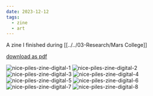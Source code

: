 ```yaml
---
date: 2023-12-12
tags:
  - zine
  - art
---
```


A zine I finished during [[../../03-Research/Mars College]]

<style>iframe{width:100%; height: 100vh}</style>

[download as pdf](nice-piles-zine-digital.pdf)

![nice-piles-zine-digital-1](nice-piles-zine-digital-1.jpg)
![nice-piles-zine-digital-2](nice-piles-zine-digital-2.jpg)
![nice-piles-zine-digital-3](nice-piles-zine-digital-3.jpg)
![nice-piles-zine-digital-4](nice-piles-zine-digital-4.jpg)
![nice-piles-zine-digital-5](nice-piles-zine-digital-5.jpg)
![nice-piles-zine-digital-6](nice-piles-zine-digital-6.jpg)
![nice-piles-zine-digital-7](nice-piles-zine-digital-7.jpg)
![nice-piles-zine-digital-8](nice-piles-zine-digital-8.jpg)